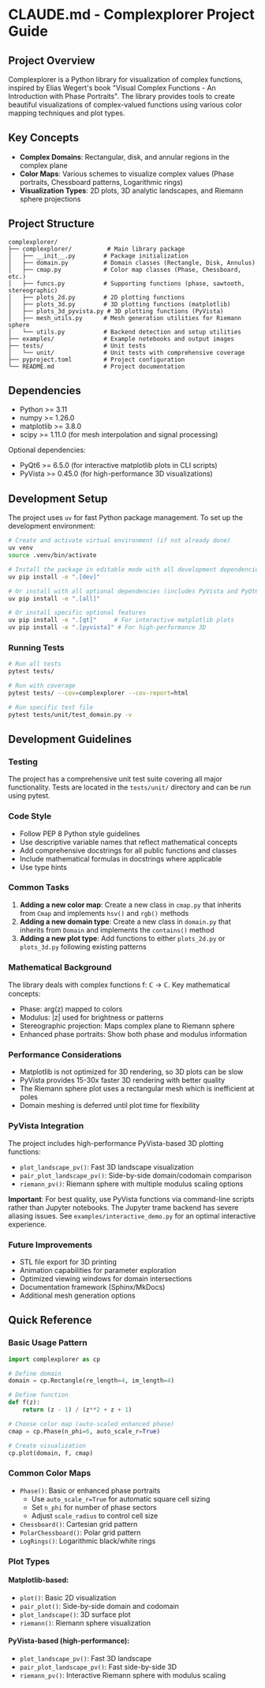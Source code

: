 # CLAUDE.md - Complexplorer Project Guide

## Project Overview

Complexplorer is a Python library for visualization of complex functions, inspired by Elias Wegert's book "Visual Complex Functions - An Introduction with Phase Portraits". The library provides tools to create beautiful visualizations of complex-valued functions using various color mapping techniques and plot types.

## Key Concepts

- **Complex Domains**: Rectangular, disk, and annular regions in the complex plane
- **Color Maps**: Various schemes to visualize complex values (Phase portraits, Chessboard patterns, Logarithmic rings)
- **Visualization Types**: 2D plots, 3D analytic landscapes, and Riemann sphere projections

## Project Structure

```
complexplorer/
├── complexplorer/          # Main library package
│   ├── __init__.py        # Package initialization
│   ├── domain.py          # Domain classes (Rectangle, Disk, Annulus)
│   ├── cmap.py            # Color map classes (Phase, Chessboard, etc.)
│   ├── funcs.py           # Supporting functions (phase, sawtooth, stereographic)
│   ├── plots_2d.py        # 2D plotting functions
│   ├── plots_3d.py        # 3D plotting functions (matplotlib)
│   ├── plots_3d_pyvista.py # 3D plotting functions (PyVista)
│   ├── mesh_utils.py      # Mesh generation utilities for Riemann sphere
│   └── utils.py           # Backend detection and setup utilities
├── examples/              # Example notebooks and output images
├── tests/                 # Unit tests
│   └── unit/              # Unit tests with comprehensive coverage
├── pyproject.toml         # Project configuration
└── README.md              # Project documentation
```

## Dependencies

- Python >= 3.11
- numpy >= 1.26.0
- matplotlib >= 3.8.0
- scipy >= 1.11.0 (for mesh interpolation and signal processing)

Optional dependencies:
- PyQt6 >= 6.5.0 (for interactive matplotlib plots in CLI scripts)
- PyVista >= 0.45.0 (for high-performance 3D visualizations)

## Development Setup

The project uses `uv` for fast Python package management. To set up the development environment:

```bash
# Create and activate virtual environment (if not already done)
uv venv
source .venv/bin/activate

# Install the package in editable mode with all development dependencies
uv pip install -e ".[dev]"

# Or install with all optional dependencies (includes PyVista and PyQt6)
uv pip install -e ".[all]"

# Or install specific optional features
uv pip install -e ".[qt]"     # For interactive matplotlib plots
uv pip install -e ".[pyvista]" # For high-performance 3D
```

### Running Tests

```bash
# Run all tests
pytest tests/

# Run with coverage
pytest tests/ --cov=complexplorer --cov-report=html

# Run specific test file
pytest tests/unit/test_domain.py -v
```

## Development Guidelines

### Testing

The project has a comprehensive unit test suite covering all major functionality. Tests are located in the `tests/unit/` directory and can be run using pytest.

### Code Style

- Follow PEP 8 Python style guidelines
- Use descriptive variable names that reflect mathematical concepts
- Add comprehensive docstrings for all public functions and classes
- Include mathematical formulas in docstrings where applicable
- Use type hints

### Common Tasks

1. **Adding a new color map**: Create a new class in `cmap.py` that inherits from `Cmap` and implements `hsv()` and `rgb()` methods
2. **Adding a new domain type**: Create a new class in `domain.py` that inherits from `Domain` and implements the `contains()` method
3. **Adding a new plot type**: Add functions to either `plots_2d.py` or `plots_3d.py` following existing patterns

### Mathematical Background

The library deals with complex functions f: ℂ → ℂ. Key mathematical concepts:
- Phase: arg(z) mapped to colors
- Modulus: |z| used for brightness or patterns
- Stereographic projection: Maps complex plane to Riemann sphere
- Enhanced phase portraits: Show both phase and modulus information

### Performance Considerations

- Matplotlib is not optimized for 3D rendering, so 3D plots can be slow
- PyVista provides 15-30x faster 3D rendering with better quality
- The Riemann sphere plot uses a rectangular mesh which is inefficient at poles
- Domain meshing is deferred until plot time for flexibility

### PyVista Integration

The project includes high-performance PyVista-based 3D plotting functions:
- `plot_landscape_pv()`: Fast 3D landscape visualization
- `pair_plot_landscape_pv()`: Side-by-side domain/codomain comparison
- `riemann_pv()`: Riemann sphere with multiple modulus scaling options

**Important**: For best quality, use PyVista functions via command-line scripts rather than Jupyter notebooks. The Jupyter trame backend has severe aliasing issues. See `examples/interactive_demo.py` for an optimal interactive experience.

### Future Improvements

- STL file export for 3D printing
- Animation capabilities for parameter exploration
- Optimized viewing windows for domain intersections
- Documentation framework (Sphinx/MkDocs)
- Additional mesh generation options

## Quick Reference

### Basic Usage Pattern

```python
import complexplorer as cp

# Define domain
domain = cp.Rectangle(re_length=4, im_length=4)

# Define function
def f(z):
    return (z - 1) / (z**2 + z + 1)

# Choose color map (auto-scaled enhanced phase)
cmap = cp.Phase(n_phi=6, auto_scale_r=True)

# Create visualization
cp.plot(domain, f, cmap)
```

### Common Color Maps

- `Phase()`: Basic or enhanced phase portraits
  - Use `auto_scale_r=True` for automatic square cell sizing
  - Set `n_phi` for number of phase sectors
  - Adjust `scale_radius` to control cell size
- `Chessboard()`: Cartesian grid pattern
- `PolarChessboard()`: Polar grid pattern
- `LogRings()`: Logarithmic black/white rings

### Plot Types

#### Matplotlib-based:
- `plot()`: Basic 2D visualization
- `pair_plot()`: Side-by-side domain and codomain
- `plot_landscape()`: 3D surface plot
- `riemann()`: Riemann sphere visualization

#### PyVista-based (high-performance):
- `plot_landscape_pv()`: Fast 3D landscape
- `pair_plot_landscape_pv()`: Fast side-by-side 3D
- `riemann_pv()`: Interactive Riemann sphere with modulus scaling